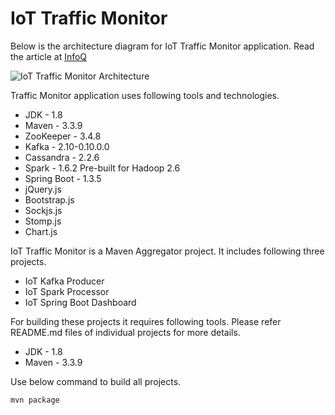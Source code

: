 # IoT Traffic Monitor

Below is the architecture diagram for IoT Traffic Monitor application. Read the article at [InfoQ](https://www.infoq.com/articles/traffic-data-monitoring-iot-kafka-and-spark-streaming)

![IoT Traffic Monitor Architecture](https://github.com/baghelamit/iot-traffic-monitor/blob/master/iot-architecture.png)

Traffic Monitor application uses following tools and technologies.

- JDK - 1.8
- Maven - 3.3.9
- ZooKeeper - 3.4.8
- Kafka - 2.10-0.10.0.0
- Cassandra - 2.2.6
- Spark - 1.6.2 Pre-built for Hadoop 2.6
- Spring Boot - 1.3.5
- jQuery.js
- Bootstrap.js
- Sockjs.js
- Stomp.js
- Chart.js

IoT Traffic Monitor is a Maven Aggregator project. It includes following three projects.

- IoT Kafka Producer
- IoT Spark Processor
- IoT Spring Boot Dashboard

For building these projects it requires following tools. Please refer README.md files of individual projects for more details.

- JDK - 1.8
- Maven - 3.3.9

Use below command to build all projects.

```sh
mvn package
```
